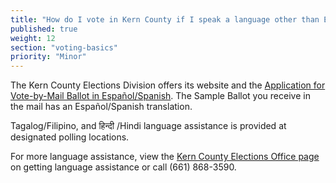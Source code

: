 ```yaml
---
title: "How do I vote in Kern County if I speak a language other than English?"
published: true
weight: 12
section: "voting-basics"
priority: "Minor"
---
```


The Kern County Elections Division offers its website and the [Application for Vote-by-Mail Ballot in Español/Spanish](https://elections.co.kern.ca.us/forms/permvotebymail.pdf). The Sample Ballot you receive in the mail has an Español/Spanish translation.  

Tagalog/Filipino, and हिन्दी /Hindi language assistance is provided at designated polling locations.  

For more language assistance, view the [Kern County Elections Office page](https://elections.co.kern.ca.us/Voting) on getting language assistance or call (661) 868-3590.
